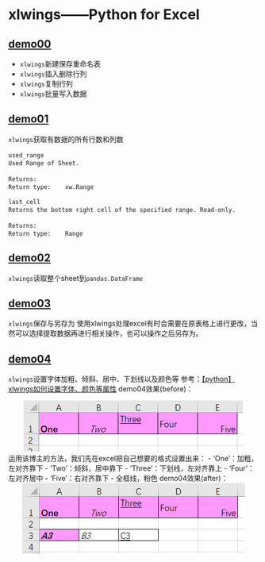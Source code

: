 # xlwings——Python for Excel
## [demo00](https://github.com/BellaZZZZZ/xlwings-demo/blob/master/demo/demo00.py)
- `xlwings`新建保存重命名表
- `xlwings`插入删除行列
- `xlwings`复制行列
- `xlwings`批量写入数据
## [demo01](https://github.com/BellaZZZZZ/xlwings-demo/blob/master/demo/demo01.py)
`xlwings`获取有数据的所有行数和列数
```
used_range
Used Range of Sheet.
 
Returns:	
Return type:	xw.Range
```
```
last_cell
Returns the bottom right cell of the specified range. Read-only.
 
Returns:	
Return type:	Range
```
## [demo02](https://github.com/BellaZZZZZ/xlwings-demo/blob/master/demo/demo02.py)
`xlwings`读取整个sheet到`pandas.DataFrame`
## [demo03](https://github.com/BellaZZZZZ/xlwings-demo/blob/master/demo/demo03.py)
`xlwings`保存与另存为
使用xlwings处理excel有时会需要在原表格上进行更改，当然可以选择提取数据再进行相关操作，也可以操作之后另存为。
## [demo04](https://github.com/BellaZZZZZ/xlwings-demo/blob/master/demo/demo04.py)
`xlwings`设置字体加粗、倾斜、居中、下划线以及颜色等
参考：[【python】xlwings如何设置字体、颜色等属性](https://blog.csdn.net/weixin_37577134/article/details/89048798)
demo04效果(before)：
<div align=center>
  <img src="before.png"/>
</div>
运用该博主的方法，我们先在excel把自己想要的格式设置出来：
- ‘One’：加粗，左对齐靠下
- ‘Two’：倾斜，居中靠下
- ‘Three’：下划线，左对齐靠上
- ‘Four’：左对齐居中
- ‘Five’：右对齐靠下
- 全框线，粉色
demo04效果(after)：
<div align=center>
  <img src="after.png"/>
</div>


